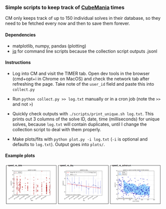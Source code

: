 
### Simple scripts to keep track of [CubeMania](https://www.cubemania.org/) times

CM only keeps track of up to 150 individual solves in their database, so they need to be fetched 
every now and then to save them forever.

#### Dependencies

* matplotlib, numpy, pandas (plotting)
* [jq](https://stedolan.github.io/jq/) for command line scripts because the collection script outputs .jsonl

#### Instructions

* Log into CM and visit the TIMER tab. Open dev tools in the browser (cmd+opt+i in Chrome on MacOS) and check the network tab after refreshing the page. Take note of the `user_id` field and paste this into `collect.py`

* Run `python collect.py >> log.txt` manually or in a cron job (note the `>>` and not `>`)

* Quickly check outputs with `./scripts/print_unique.sh log.txt`. This prints out 3 columns of the solve ID, date, time (milliseconds) for unique solves, because `log.txt` will contain duplicates, until I change the collection script to deal with them properly.

* Make plots/fits with `python plot.py -i log.txt` (`-i` is optional and defaults to `log.txt`). Output goes into `plots/`.

#### Example plots

![example](example.png)


